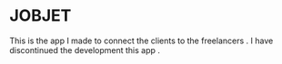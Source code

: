 # JOBJET
This is the app I made to connect the clients to the freelancers .
I have discontinued the development this app .
